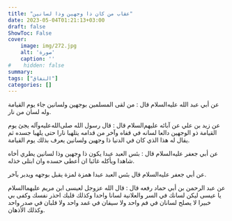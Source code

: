 ```yaml
---
title: "عقاب من كان ذا وجهين وذا لسانين"
date: 2023-05-04T01:21:13+03:00
draft: false
ShowToc: False
cover:
    image: img/272.jpg
    alt: 'صورة'
    caption: ''
#    hidden: false
summary: 
tags: ["النفاق"]
categories: []
---
```

عن أبي
عبد الله عليه‌السلام قال : من لقى المسلمين بوجهين ولسانين جاء يوم القيامة وله
لسان من نار.

عن زيد بن علي عن
آبائه عليهم‌السلام قال : قال رسول الله صلى‌الله‌عليه‌وآله يجئ يوم القيامة ذو
الوجهين دالعا لسانه في قفاه وآخر من قدامه يتلهبا نارا حتى يلهبا جسده
ثم يقال له هذا الذي كان في الدنيا ذا وجهين ولسانين يعرف بذلك
يوم القيامة.

عن أبي جعفر عليه‌السلام
قال : بئس العبد عبدا يكون ذا وجهين وذا لسانين يطري أخاه شاهدا
ويأكله غائبا ان أعطى حسده وان ابتلى خذله.

عن أبي جعفر عليه‌السلام قال بئس العبد عبدا همزة لمزة يقبل
بوجهه ويدبر بآخر.

عن عبد الرحمن بن أبي حماد رفعه قال : قال الله عزوجل لعيسى
ابن مريم عليهما‌السلام يا عيسى ليكن لسانك في السر والعلانية لسانا
واحدا وكذلك قلبك احذر نفسك وكفى بي خبيرا لا يصلح لسانان في
فم واحد ولا سيفان في غمد واحد ولا قلبان في صدر واحد وكذلك
الأذهان.

